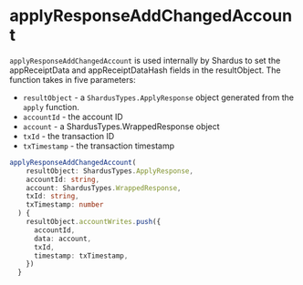 # applyResponseAddChangedAccount

`applyResponseAddChangedAccount` is used internally by Shardus to set the appReceiptData and appReceiptDataHash fields in the resultObject. The function takes in five parameters:

- `resultObject` - a `ShardusTypes.ApplyResponse` object generated from the `apply` function.
- `accountId` - the account ID
- `account` - a ShardusTypes.WrappedResponse object
- `txId` -  the transaction ID
- `txTimestamp` -  the transaction timestamp


```ts
applyResponseAddChangedAccount(
    resultObject: ShardusTypes.ApplyResponse,
    accountId: string,
    account: ShardusTypes.WrappedResponse,
    txId: string,
    txTimestamp: number
  ) {
    resultObject.accountWrites.push({
      accountId,
      data: account,
      txId,
      timestamp: txTimestamp,
    })
  }
```
